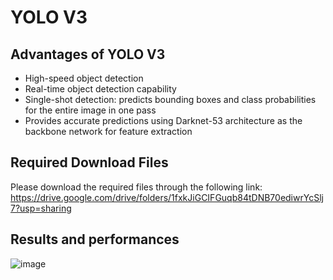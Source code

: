 # YOLO V3

## Advantages of YOLO V3
- High-speed object detection
- Real-time object detection capability
- Single-shot detection: predicts bounding boxes and class probabilities for the entire image in one pass
- Provides accurate predictions using Darknet-53 architecture as the backbone network for feature extraction

## Required Download Files
Please download the required files through the following link:
https://drive.google.com/drive/folders/1fxkJiGCIFGuqb84tDNB70ediwrYcSlj7?usp=sharing

## Results and performances
![image](https://github.com/zakky211/Object_Detection_with_YOLO_and_Faster_RCNN/assets/62234134/4ba7a429-4965-48a8-b6e1-7ea88a78904e)
